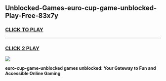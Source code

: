
## Unblocked-Games-euro-cup-game-unblocked-Play-Free-83x7y
<h3>
<a href="https://premium76.site?title=euro-cup-game-unblocked&ref=22A">CLICK TO PLAY</a></h3>
<hr>

<h3>
<a href="https://premium76.site?title=euro-cup-game-unblocked&ref=22A">CLICK 2 PLAY</a>
  
</h3>

<a href="https://premium76.site?title=euro-cup-game-unblocked&ref=22A"><img src="https://clearcache.store/games.png"></a>


**euro-cup-game-unblocked games unblocked: Your Gateway to Fun and Accessible Online Gaming**
